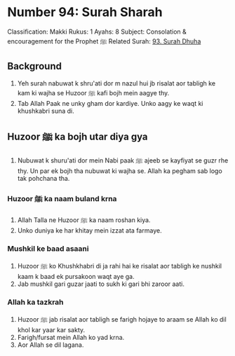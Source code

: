 # Number 94: Surah Sharah

Classification: Makki
Rukus: 1
Ayahs: 8
Subject: Consolation & encouragement for the Prophet ﷺ
Related Surah: [93. Surah Dhuha](93_Surah_Dhuha.md)

## Background

1. Yeh surah nabuwat k shru'ati dor m nazul hui jb risalat aor tabligh ke kam ki wajha se Huzoor ﷺ kafi bojh mein aagye thy.
2. Tab Allah Paak ne unky gham dor kardiye. Unko aagy ke waqt ki khushkabri suna di.

## Huzoor ﷺ ka bojh utar diya gya

1. Nubuwat k shuru'ati dor mein Nabi paak ﷺ ajeeb se kayfiyat se guzr rhe thy. Un par ek bojh tha nubuwat ki wajha se. Allah ka pegham sab logo tak pohchana tha.

### Huzoor ﷺ ka naam buland krna

1. Allah Talla ne Huzoor ﷺ ka naam roshan kiya.
2. Unko duniya ke har khitay mein izzat ata farmaye.

### Mushkil ke baad asaani

1. Huzoor ﷺ ko Khushkhabri di ja rahi hai ke risalat aor tabligh ke nushkil kaam k baad ek pursakoon waqt aye ga.
2. Jab mushkil gari guzar jaati to sukh ki gari bhi zaroor aati.

### Allah ka tazkrah

1. Huzoor ﷺ jab risalat aor tabligh se farigh hojaye to araam se Allah ko dil khol kar yaar kar sakty.
2. Farigh/fursat mein Allah ko yad krna.
3. Aor Allah se dil lagana.

